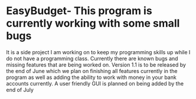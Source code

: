 # EasyBudget- This program is currently working with some small bugs 
It is a side project I am working on to keep my programming skills up while I do not have a 
programming class. Currently there are known bugs and missing features 
that are being worked on. Version 1.1 is to be released by the end of June 
which we plan on finishing all features currently in the program as well 
as adding the ability to work with money in your bank accounts currently. 
A user friendly GUI is planned on being added by the end of July 
